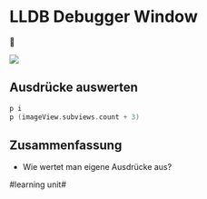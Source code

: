 # LLDB Debugger Window
🔎

![][image-1]

## Ausdrücke auswerten

```swift
p i
p (imageView.subviews.count + 3)
```


## Zusammenfassung
- Wie wertet man eigene Ausdrücke aus?

[image-1]:	assets/Bildschirm%C2%ADfoto%202023-04-05%20um%2007.26.27.png

#learning unit#